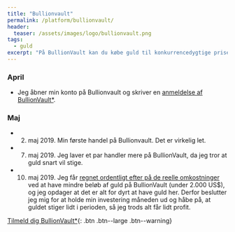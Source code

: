```yaml
---
title: "Bullionvault"
permalink: /platform/bullionvault/
header:
  teaser: /assets/images/logo/bullionvault.png
tags:
  - guld
excerpt: "På BullionVault kan du købe guld til konkurrencedygtige priser. Du skal dog være opmærksomme på gebyrstrukturen, når de opbevarer guldet, så du skal investere for mange penge før det kan betale sig."
---
```


### April

- Jeg åbner min konto på Bullionvault og skriver en [anmeldelse af BullionVault\*](/go/bullionvault/).

### Maj

- 2. maj 2019. Min første handel på Bullionvault. Det er virkelig let.
- 7. maj 2019. Jeg laver et par handler mere på BullionVault, da jeg tror at guld snart vil stige.
- 10. maj 2019. Jeg får [regnet ordentligt efter på de reelle omkostninger](https://www.bullionvault.com/cost-calculator.do) ved at have mindre beløb af guld på BullionVault (under 2.000 US$), og jeg opdager at det er alt for dyrt at have guld her. Derfor beslutter jeg mig for at holde min investering måneden ud og håbe på, at guldet stiger lidt i perioden, så jeg trods alt får lidt profit.

[Tilmeld dig BullionVault\*](/go/bullionvault/){: .btn .btn--large .btn--warning}
